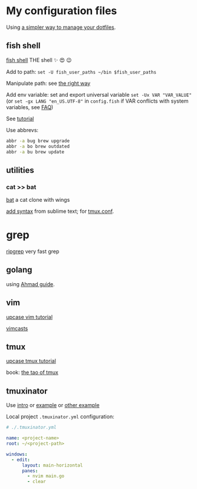 # My configuration files

Using [a simpler way to manage your dotfiles](https://www.anand-iyer.com/blog/2018/a-simpler-way-to-manage-your-dotfiles.html).


## fish shell

[fish shell](https://fishshell.com/) THE shell :sparkles: :heart_eyes: :wink:

Add to path: `set -U fish_user_paths ~/bin $fish_user_paths`

Manipulate path: see [the right way](https://github.com/fish-shell/fish-shell/issues/2639#issuecomment-301896209)

Add env variable: set and export universal variable `set -Ux VAR "VAR_VALUE"` (or `set -gx LANG "en_US.UTF-8"` in `config.fish` if VAR conflicts with system variables, see [FAQ](https://fishshell.com/docs/current/faq.html#faq-exported-uvar))

See [tutorial](https://fishshell.com/docs/current/tutorial.html)

Use abbrevs:

```bash
abbr -a bug brew upgrade
abbr -a bo brew outdated
abbr -a bu brew update
```

## utilities

### cat >> bat

[bat](https://github.com/sharkdp/bat) a cat clone with wings

[add syntax](https://github.com/sharkdp/bat#adding-new-syntaxes--language-definitions) from sublime text; for [tmux.conf](https://github.com/gerardroche/sublime-tmux).

# grep

[ripgrep](https://github.com/BurntSushi/ripgrep) very fast grep

## golang

using [Ahmad guide](https://ahmadawais.com/install-go-lang-on-macos-with-homebrew/).

## vim

[upcase vim tutorial](https://thoughtbot.com/upcase/onramp-to-vim)

[vimcasts](http://vimcasts.org/episodes)

## tmux

[upcase tmux tutorial](https://thoughtbot.com/upcase/tmux)

book: [the tao of tmux](https://leanpub.com/the-tao-of-tmux/read)

## tmuxinator

Use [intro](https://thoughtbot.com/blog/templating-tmux-with-tmuxinator) or [example](https://stephencodes.com/quicker-context-switching-with-tmuxinator/) or [other example](https://jessarcher.com/blog/managing-development-environments-with-tmux-and-tmuxinator/)

Local project `.tmuxinator.yml` configuration:

```yaml
# ./.tmuxinator.yml

name: <project-name>
root: ~/<project-path>

windows:
  - edit:
      layout: main-horizontal
      panes:
        - nvim main.go
        - clear
```

